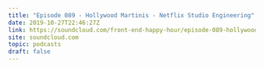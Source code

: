 ```yaml
---
title: "Episode 089 - Hollywood Martinis - Netflix Studio Engineering"
date: 2019-10-27T22:46:27Z
link: https://soundcloud.com/front-end-happy-hour/episode-089-hollywood-martinis-netflix-studio-engineering?utm_medium=RSS&utm_source=hune
site: soundcloud.com
topic: podcasts
draft: false
---
```

